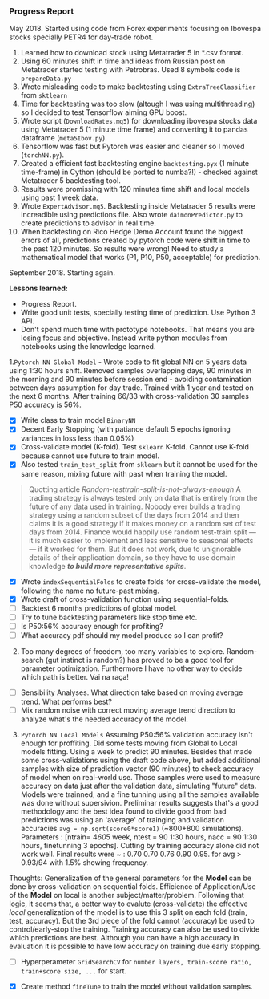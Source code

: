 ### Progress Report

May 2018. Started using code from Forex experiments focusing on Ibovespa stocks specially PETR4 for day-trade robot.

1. Learned how to download stock using Metatrader 5 in *.csv format.
2. Using 60 minutes shift in time and ideas from Russian post on Metatrader started testing with Petrobras. Used 8 symbols code is `prepareData.py`
3. Wrote misleading code to make backtesting using `ExtraTreeClassifier` from `sktlearn`
4. Time for backtesting was too slow (altough I was using multithreading) so I decided to test Tensorflow aiming GPU boost.
5. Wrote script (`DownloadRates.mq5`) for downloading ibovespa stocks  data using Metatrader 5  (1 minute time frame) and converting it to pandas dataframe (`meta5Ibov.py`).
6. Tensorflow was fast but Pytorch was easier and cleaner so I moved (`torchNN.py`).
7. Created a efficient fast backtesting engine  `backtesting.pyx` (1 minute time-frame) in Cython (should be ported to numba?!) - checked against Metatrader 5 backtesting tool. 
8. Results were promissing with 120 minutes time shift and local models using past 1 week data.
9. Wrote `ExpertAdvisor.mq5`. Backtesting inside Metatrader 5 results were increadible using predictions file. Also wrote `daimonPredictor.py` to create predictions to advisor in real time.
10. When backtesting on Rico Hedge Demo Account found the biggest errors of all, predictions created by pytorch code were shift in time to the past 120 minutes. So results were wrong! Need to study a mathematical model that works (P1, P10, P50, acceptable) for prediction.

September 2018. Starting again. 

**Lessons learned:** 
- Progress Report. 
- Write good unit tests, specially testing time of prediction. Use Python 3 API.  
- Don't spend much time with prototype notebooks. That means you are losing focus and objective. Instead write python modules from notebooks using the knowledge learned.  

1.`Pytorch NN Global Model` - Wrote code to fit global NN on 5 years data using 1:30 hours shift. Removed samples overlapping days, 90 minutes in the morning and 90 minutes before session end - avoiding contamination between days assumption for day trade. Trained with 1 year and tested on the next 6 months. After training 66/33 with cross-validation 30 samples P50 accuracy  is 56%. 

- [x] Write class to train model `BinaryNN`
- [x] Decent Early Stopping (with patiance default 5 epochs ignoring variances in loss less than 0.05%)
- [x] Cross-validate model (K-fold). Test `sklearn` K-fold. Cannot use K-fold because cannot use future to train model. 
- [x] Also tested `train_test_split` from `sklearn` but it cannot be used for the same reason, mixing future with past when training the model. 
 > Quotting article *Random-testtrain-split-is-not-always-enough*
 > A trading strategy is always tested only on data that is entirely from the future of any data used in training. Nobody ever 
 > builds a trading strategy using a random subset of the days from 2014 and then claims it is a good strategy if it makes
 > money on a random set of test days from 2014. Finance would happily use random test-train split — it is much easier to 
 > implement and less sensitive to seasonal effects — if it worked for them. But it does not work, due to unignorable 
 > details of their application domain, so they have to use domain knowledge ***to build more representative splits***.
- [x] Wrote `indexSequentialFolds` to create folds for cross-validate the model, following the name no future-past mixing.
- [X] Wrote draft of cross-validation function using sequential-folds.
- [ ] Backtest 6 months predictions of global model.
- [ ] Try to tune backtesting parameters like stop time etc.
- [ ] Is P50:56% accuracy enough for profiting?
- [ ] What accuracy pdf should my model produce so I can profit?

2. Too many degrees of freedom, too many variables to explore. Random-search (gut instinct is random?) has proved to be a good tool for parameter optimization. Furthermore I have no other way to decide which path is better. Vai na raça!

- [ ] Sensibility Analyses. What direction take based on moving average trend. What performs best?
- [ ] Mix random noise with correct moving average trend direction to analyze what's the needed accuracy of the model.

3. `Pytorch NN Local Models`  Assuming P50:56% validation accuracy isn't enough for proffiting. Did some tests moving from Global to Local models fitting. Using a week to predict 90 minutes. Besides that made some cross-validations using the draft code above, but added additional samples with size of prediction vector (90 minutes) to check accuracy of model when on real-world use. Those samples were used to measure accuracy on data just after the validation data, simulating "future" data. Models were trainned, and a fine tunning using all the samples available was done without supersivion. Preliminar results suggests that's a good methodology and the best idea found to divide good from bad predictions was using an 'average' of trainging and validation accuracies `avg = np.sqrt(score0*score1)` (~800+800 simulations). Parameters : [ntrain= 4*60*5 week, ntest = 90 1:30 hours, nacc = 90 1:30 hours, finetunning 3 epochs]. Cutting by training accuracy alone  did not work well.  Final results were ~ : 0.70 0.70 0.76 0.90 0.95. for avg > 0.93/94 with 1.5% showing frequency. 

Thoughts:
Generalization of the general parameters for the **Model** can be done by cross-validation on sequential folds.
Efficience of Application/Use of the **Model** on local is another subject/matter/problem. 
Following that logic, it seems that, a better way to evalute (cross-validate) the effective *local* generalization of the model is to use this 3 split on each fold (train, test, accuracy). But the 3rd piece of the fold cannot (accuracy) be used to control/early-stop the training. 
Training accuracy can also be used to divide which predictions are best. Although you can have a high accuracy in evaluation it is possible to have low accuracy on training due early stopping. 

- [ ] Hyperperameter `GridSearchCV` for `number layers, train-score ratio, train+score size, ...` for start.
- [x] Create method `fineTune` to train the model without validation samples. 


 

